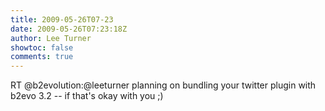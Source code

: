 ```yaml
---
title: 2009-05-26T07-23
date: 2009-05-26T07:23:18Z
author: Lee Turner
showtoc: false
comments: true
---
```


RT @b2evolution:@leeturner planning on bundling your twitter plugin with b2evo 3.2 -- if that's okay with you ;)


